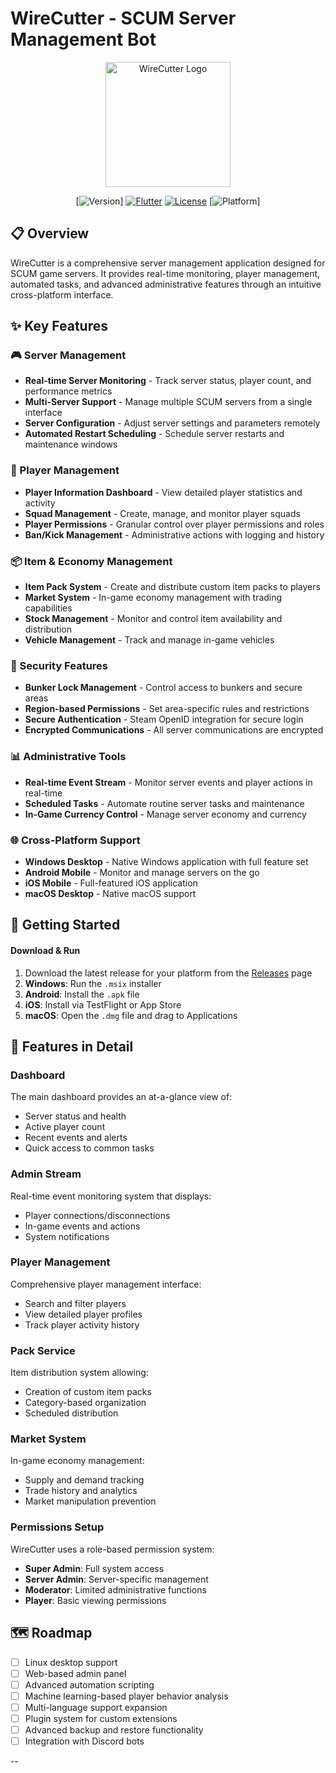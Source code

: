 # WireCutter - SCUM Server Management Bot

<div align="center">
  <img src="/assets/images/logo/wire_cutter_logo_V.png" alt="WireCutter Logo" width="200"/>

  [![Version](https://img.shields.io/badge/version-1.5.0-blue.svg)]
  [![Flutter](https://img.shields.io/badge/Flutter-3.0+-02569B.svg?logo=flutter)](https://flutter.dev)
  [![License](https://img.shields.io/badge/license-Proprietary-red.svg)](LICENSE)
  [![Platform](https://img.shields.io/badge/platform-Windows%20%7C%20Android%20%7C%20iOS%20%7C%20macOS-lightgrey.svg)]
</div>

## 📋 Overview

WireCutter is a comprehensive server management application designed for SCUM game servers. It provides real-time monitoring, player management, automated tasks, and advanced administrative features through an intuitive cross-platform interface.

## ✨ Key Features

### 🎮 Server Management
- **Real-time Server Monitoring** - Track server status, player count, and performance metrics
- **Multi-Server Support** - Manage multiple SCUM servers from a single interface
- **Server Configuration** - Adjust server settings and parameters remotely
- **Automated Restart Scheduling** - Schedule server restarts and maintenance windows

### 👥 Player Management
- **Player Information Dashboard** - View detailed player statistics and activity
- **Squad Management** - Create, manage, and monitor player squads
- **Player Permissions** - Granular control over player permissions and roles
- **Ban/Kick Management** - Administrative actions with logging and history

### 📦 Item & Economy Management
- **Item Pack System** - Create and distribute custom item packs to players
- **Market System** - In-game economy management with trading capabilities
- **Stock Management** - Monitor and control item availability and distribution
- **Vehicle Management** - Track and manage in-game vehicles

### 🔐 Security Features
- **Bunker Lock Management** - Control access to bunkers and secure areas
- **Region-based Permissions** - Set area-specific rules and restrictions
- **Secure Authentication** - Steam OpenID integration for secure login
- **Encrypted Communications** - All server communications are encrypted

### 📊 Administrative Tools
- **Real-time Event Stream** - Monitor server events and player actions in real-time
- **Scheduled Tasks** - Automate routine server tasks and maintenance
- **In-Game Currency Control** - Manage server economy and currency

### 🌐 Cross-Platform Support
- **Windows Desktop** - Native Windows application with full feature set
- **Android Mobile** - Monitor and manage servers on the go
- **iOS Mobile** - Full-featured iOS application
- **macOS Desktop** - Native macOS support

## 🚀 Getting Started

#### Download & Run

1. Download the latest release for your platform from the [Releases](https://github.com/vBotHost/WirecutterClientAPP/release) page
2. **Windows**: Run the `.msix` installer
3. **Android**: Install the `.apk` file
4. **iOS**: Install via TestFlight or App Store
5. **macOS**: Open the `.dmg` file and drag to Applications

## 📱 Features in Detail

### Dashboard
The main dashboard provides an at-a-glance view of:
- Server status and health
- Active player count
- Recent events and alerts
- Quick access to common tasks

### Admin Stream
Real-time event monitoring system that displays:
- Player connections/disconnections
- In-game events and actions
- System notifications

### Player Management
Comprehensive player management interface:
- Search and filter players
- View detailed player profiles
- Track player activity history

### Pack Service
Item distribution system allowing:
- Creation of custom item packs
- Category-based organization
- Scheduled distribution

### Market System
In-game economy management:
- Supply and demand tracking
- Trade history and analytics
- Market manipulation prevention

### Permissions Setup
WireCutter uses a role-based permission system:
- **Super Admin**: Full system access
- **Server Admin**: Server-specific management
- **Moderator**: Limited administrative functions
- **Player**: Basic viewing permissions

## 🗺️ Roadmap

- [ ] Linux desktop support
- [ ] Web-based admin panel
- [ ] Advanced automation scripting
- [ ] Machine learning-based player behavior analysis
- [ ] Multi-language support expansion
- [ ] Plugin system for custom extensions
- [ ] Advanced backup and restore functionality
- [ ] Integration with Discord bots

--
